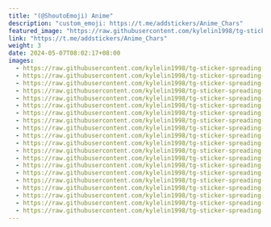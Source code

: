 ```yaml
---
title: "(@ShoutoEmoji) Anime"
description: "custom_emoji: https://t.me/addstickers/Anime_Chars"
featured_image: "https://raw.githubusercontent.com/kylelin1998/tg-sticker-spreading-worldwide-images/main/img/6a068159-c9a5-490d-b522-0787a1b8ef55.jpg"
link: "https://t.me/addstickers/Anime_Chars"
weight: 3
date: 2024-05-07T08:02:17+08:00
images:
  - https://raw.githubusercontent.com/kylelin1998/tg-sticker-spreading-worldwide-images/main/img/6a068159-c9a5-490d-b522-0787a1b8ef55.jpg
  - https://raw.githubusercontent.com/kylelin1998/tg-sticker-spreading-worldwide-images/main/img/5e514f49-c10d-4cd9-8644-3bec242224af.jpg
  - https://raw.githubusercontent.com/kylelin1998/tg-sticker-spreading-worldwide-images/main/img/641273a7-ec7e-404a-a65e-f9cb119bd052.jpg
  - https://raw.githubusercontent.com/kylelin1998/tg-sticker-spreading-worldwide-images/main/img/6cf84714-4b64-480f-86de-42438b29bd1a.jpg
  - https://raw.githubusercontent.com/kylelin1998/tg-sticker-spreading-worldwide-images/main/img/4a183b23-03e8-45e9-80e8-9c0b8d502464.jpg
  - https://raw.githubusercontent.com/kylelin1998/tg-sticker-spreading-worldwide-images/main/img/e65b9f0a-d6ff-4201-9710-f0c757d083ab.jpg
  - https://raw.githubusercontent.com/kylelin1998/tg-sticker-spreading-worldwide-images/main/img/db653cc1-7ae8-4b6a-9b54-036ec1dbb4e9.jpg
  - https://raw.githubusercontent.com/kylelin1998/tg-sticker-spreading-worldwide-images/main/img/65be8526-329b-4c83-ae78-a5c6d3d8cf0b.jpg
  - https://raw.githubusercontent.com/kylelin1998/tg-sticker-spreading-worldwide-images/main/img/0a0efe94-91fb-483c-8daa-c006faf20e2e.jpg
  - https://raw.githubusercontent.com/kylelin1998/tg-sticker-spreading-worldwide-images/main/img/e634dec1-4d50-4891-8eab-8bd41e71d86b.jpg
  - https://raw.githubusercontent.com/kylelin1998/tg-sticker-spreading-worldwide-images/main/img/ed3dc80c-d8d3-47bd-8585-ab426c2a2825.jpg
  - https://raw.githubusercontent.com/kylelin1998/tg-sticker-spreading-worldwide-images/main/img/61e03802-ff21-49a6-937c-1cad49309e61.jpg
  - https://raw.githubusercontent.com/kylelin1998/tg-sticker-spreading-worldwide-images/main/img/2c0497bd-be15-438e-a426-a985b9bac6c0.jpg
  - https://raw.githubusercontent.com/kylelin1998/tg-sticker-spreading-worldwide-images/main/img/3224adf4-ed14-48fc-807a-935df163422d.jpg
  - https://raw.githubusercontent.com/kylelin1998/tg-sticker-spreading-worldwide-images/main/img/f7f5ecf5-0775-46df-a946-dd147d552937.jpg
  - https://raw.githubusercontent.com/kylelin1998/tg-sticker-spreading-worldwide-images/main/img/db4254c8-a7e9-42f4-9cf0-76b005e0b447.jpg
  - https://raw.githubusercontent.com/kylelin1998/tg-sticker-spreading-worldwide-images/main/img/392374d7-6955-449b-a7a0-2e8e669e38e4.jpg
  - https://raw.githubusercontent.com/kylelin1998/tg-sticker-spreading-worldwide-images/main/img/4df4678c-fcd0-4acc-9540-86a3806b889e.jpg
  - https://raw.githubusercontent.com/kylelin1998/tg-sticker-spreading-worldwide-images/main/img/0535ac74-ad55-4ed9-9b40-aa4a4f8f79a0.jpg
  - https://raw.githubusercontent.com/kylelin1998/tg-sticker-spreading-worldwide-images/main/img/8a93b86f-8f13-48f5-85e2-291d867a7496.jpg
---
```

